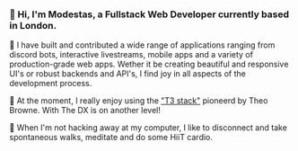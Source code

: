 ### 👋 Hi, I'm Modestas, a Fullstack Web Developer currently based in London.

🔨 I have built and contributed a wide range of applications ranging from discord bots, interactive livestreams, mobile apps and a variety of production-grade web apps. Wether it be creating beautiful and responsive UI's or robust backends and API's, I find joy in all aspects of the development process.

🔭 At the moment, I really enjoy using the ["T3 stack"](https://create.t3.gg/) pioneerd by Theo Browne. With The DX is on another level!

🍃 When I'm not hacking away at my computer, I like to disconnect and take spontaneous walks, meditate and do some HiiT cardio. 

<!--
**KModestas2/KModestas2** is a ✨ _special_ ✨ repository because its `README.md` (this file) appears on your GitHub profile.

Here are some ideas to get you started:

- 🔭 I’m currently working on ...
- 🌱 I’m currently learning ...
- 👯 I’m looking to collaborate on ...
- 🤔 I’m looking for help with ...
- 💬 Ask me about ...
- 📫 How to reach me: ...riety of fu
- 😄 Pronouns: ...
- ⚡ Fun fact: ...
-->
